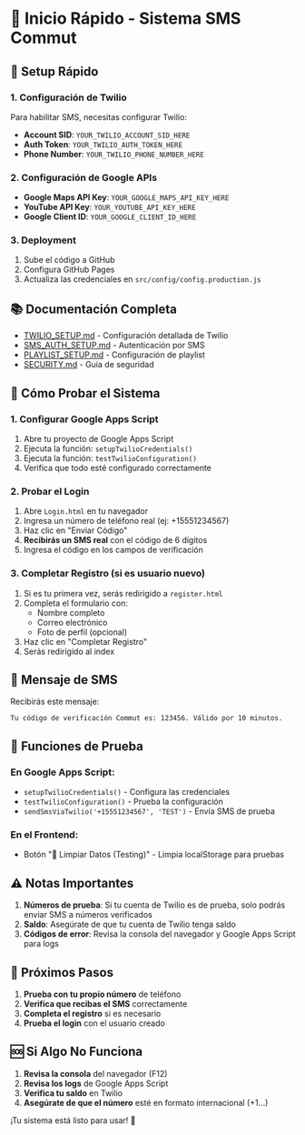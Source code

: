 # 🚀 Inicio Rápido - Sistema SMS Commut

## 🚀 Setup Rápido

### 1. Configuración de Twilio

Para habilitar SMS, necesitas configurar Twilio:

- **Account SID**: `YOUR_TWILIO_ACCOUNT_SID_HERE`
- **Auth Token**: `YOUR_TWILIO_AUTH_TOKEN_HERE`
- **Phone Number**: `YOUR_TWILIO_PHONE_NUMBER_HERE`

### 2. Configuración de Google APIs

- **Google Maps API Key**: `YOUR_GOOGLE_MAPS_API_KEY_HERE`
- **YouTube API Key**: `YOUR_YOUTUBE_API_KEY_HERE`
- **Google Client ID**: `YOUR_GOOGLE_CLIENT_ID_HERE`

### 3. Deployment

1. Sube el código a GitHub
2. Configura GitHub Pages
3. Actualiza las credenciales en `src/config/config.production.js`

## 📚 Documentación Completa

- [TWILIO_SETUP.md](TWILIO_SETUP.md) - Configuración detallada de Twilio
- [SMS_AUTH_SETUP.md](SMS_AUTH_SETUP.md) - Autenticación por SMS
- [PLAYLIST_SETUP.md](PLAYLIST_SETUP.md) - Configuración de playlist
- [SECURITY.md](SECURITY.md) - Guía de seguridad

## 🧪 Cómo Probar el Sistema

### 1. Configurar Google Apps Script
1. Abre tu proyecto de Google Apps Script
2. Ejecuta la función: `setupTwilioCredentials()`
3. Ejecuta la función: `testTwilioConfiguration()`
4. Verifica que todo esté configurado correctamente

### 2. Probar el Login
1. Abre `Login.html` en tu navegador
2. Ingresa un número de teléfono real (ej: +15551234567)
3. Haz clic en "Enviar Código"
4. **Recibirás un SMS real** con el código de 6 dígitos
5. Ingresa el código en los campos de verificación

### 3. Completar Registro (si es usuario nuevo)
1. Si es tu primera vez, serás redirigido a `register.html`
2. Completa el formulario con:
   - Nombre completo
   - Correo electrónico
   - Foto de perfil (opcional)
3. Haz clic en "Completar Registro"
4. Serás redirigido al index

## 📱 Mensaje de SMS

Recibirás este mensaje:
```
Tu código de verificación Commut es: 123456. Válido por 10 minutos.
```

## 🔧 Funciones de Prueba

### En Google Apps Script:
- `setupTwilioCredentials()` - Configura las credenciales
- `testTwilioConfiguration()` - Prueba la configuración
- `sendSmsViaTwilio('+15551234567', 'TEST')` - Envía SMS de prueba

### En el Frontend:
- Botón "🧹 Limpiar Datos (Testing)" - Limpia localStorage para pruebas

## ⚠️ Notas Importantes

1. **Números de prueba**: Si tu cuenta de Twilio es de prueba, solo podrás enviar SMS a números verificados
2. **Saldo**: Asegúrate de que tu cuenta de Twilio tenga saldo
3. **Códigos de error**: Revisa la consola del navegador y Google Apps Script para logs

## 🎯 Próximos Pasos

1. **Prueba con tu propio número** de teléfono
2. **Verifica que recibas el SMS** correctamente
3. **Completa el registro** si es necesario
4. **Prueba el login** con el usuario creado

## 🆘 Si Algo No Funciona

1. **Revisa la consola** del navegador (F12)
2. **Revisa los logs** de Google Apps Script
3. **Verifica tu saldo** en Twilio
4. **Asegúrate de que el número** esté en formato internacional (+1...)

¡Tu sistema está listo para usar! 🎉
